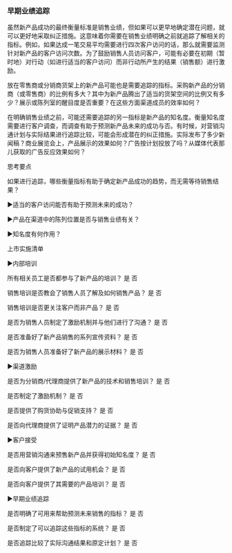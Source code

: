 ### 早期业绩追踪

虽然新产品成功的最终衡量标准是销售业绩，但如果可以更早地确定潜在问题，就可以更好地采取纠正措施。这意味着你需要在销售业绩明确之前就追踪了解相关的指标。例如，如果达成一笔交易平均需要进行四次客户访问的话，那么就需要监测针对新产品的客户访问次数。为了鼓励销售人员访问客户，可能有必要在初期（暂时地）对行动（如进行适当的客户访问）而非行动所产生的结果（销售额）进行激励。

放在零售商或分销商货架上的新产品可能也是需要追踪的指标。采购新产品的分销商（或零售商）的比例有多大？其中为新产品腾出了适当的货架空间的比例又有多少？展示或陈列室的醒目度是否重要？在这些方面渠道成员的效率如何？

在明确销售业绩之前，可能还需要追踪的另一指标是新产品的知名度。衡量知名度需要进行客户调查，而调查有助于预测新产品未来的成功与否。有时候，对营销沟通计划与实际结果进行追踪比较，可能会形成潜在的纠正措施。实际发布了多少新闻稿？商业展览会上，产品展示的效果如何？广告按计划投放了吗？从媒体代表那儿获取的广告反应效果如何？

思考要点

如果进行追踪，哪些衡量指标有助于确定新产品成功的趋势，而无需等待销售结果？

▶适当的客户访问能否有助于预测未来的成功？

▶产品在渠道中的陈列位置是否与销售业绩有关？

▶知名度有何作用？

上市实施清单

▶内部培训

所有相关员工是否都参与了新产品的培训？ 是 否

销售培训是否教会了销售人员了解及如何销售产品？ 是 否

销售培训是否更关注客户而非产品？ 是 否

是否为销售人员制定了激励机制并与他们进行了沟通？ 是 否

是否准备好了新产品销售的系列宣传资料？ 是 否

是否为销售人员准备好了新产品的展示材料？ 是 否

▶渠道激励

是否为分销商/代理商提供了新产品的技术和销售培训？ 是 否

是否制定了激励机制？ 是 否

是否提供了购货协助与促销支持？ 是 否

是否向代理商提供了证明产品潜力的证据？ 是 否

▶客户接受

是否用营销沟通来预售新产品并获得初始知名度？ 是 否

是否向客户提供了新产品的试用机会？ 是 否

是否向客户提供了其需要的产品培训？ 是 否

▶早期业绩追踪

是否明确了可用来帮助预测未来销售的指标？ 是 否

是否制定了可以追踪这些指标的系统？ 是 否

是否追踪比较了实际沟通结果和原定计划？ 是 否
